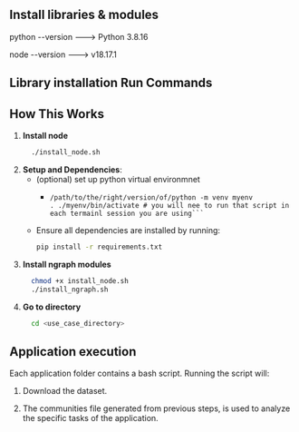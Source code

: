 ## Install libraries & modules

python --version ---> Python 3.8.16

node --version ---> v18.17.1

## Library installation Run Commands

## How This Works

1. **Install node**
   ```bash
     ./install_node.sh 
     ```
2. **Setup and Dependencies**:
   - (optional) set up python virtual environmnet
      - ```
        /path/to/the/right/version/of/python -m venv myenv
        . ./myenv/bin/activate # you will nee to run that script in each termainl session you are using```
        
   - Ensure all dependencies are installed by running:
     ```bash
     pip install -r requirements.txt
     ```
4. **Install ngraph modules**
   ```bash
     chmod +x install_node.sh 
     ./install_ngraph.sh
     ```
5. **Go to directory**
   ```bash
     cd <use_case_directory>
     ```
   
## Application execution

Each application folder contains a bash script. Running the script will:

1.  Download the dataset.

2.  The communities file generated from previous steps, is used to analyze the specific tasks of the application.
